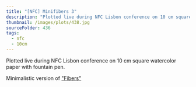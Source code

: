 ```yaml
---
title: "[NFC] Minifibers 3"
description: "Plotted live during NFC Lisbon conference on 10 cm square watercolor paper with fountain pen."
thumbnail: /images/plots/438.jpg
sourceFolder: 436
tags:
  - nfc
  - 10cm
---
```


Plotted live during NFC Lisbon conference on 10 cm square watercolor paper with fountain pen.

Minimalistic version of ["Fibers"](/plots/398)
